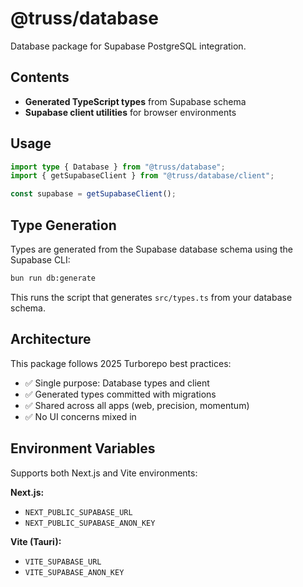 # @truss/database

Database package for Supabase PostgreSQL integration.

## Contents

- **Generated TypeScript types** from Supabase schema
- **Supabase client utilities** for browser environments

## Usage

```typescript
import type { Database } from "@truss/database";
import { getSupabaseClient } from "@truss/database/client";

const supabase = getSupabaseClient();
```

## Type Generation

Types are generated from the Supabase database schema using the Supabase CLI:

```bash
bun run db:generate
```

This runs the script that generates `src/types.ts` from your database schema.

## Architecture

This package follows 2025 Turborepo best practices:

- ✅ Single purpose: Database types and client
- ✅ Generated types committed with migrations
- ✅ Shared across all apps (web, precision, momentum)
- ✅ No UI concerns mixed in

## Environment Variables

Supports both Next.js and Vite environments:

**Next.js:**

- `NEXT_PUBLIC_SUPABASE_URL`
- `NEXT_PUBLIC_SUPABASE_ANON_KEY`

**Vite (Tauri):**

- `VITE_SUPABASE_URL`
- `VITE_SUPABASE_ANON_KEY`
